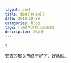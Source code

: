 ```yaml
---
layout: post
title: 髋关节终于好了
date: 2018-10-29
categories: blog
tags: [记录生活的点点滴滴]
description: 流水账
---
```


1 

安安的髋关节终于好了，好感动。






